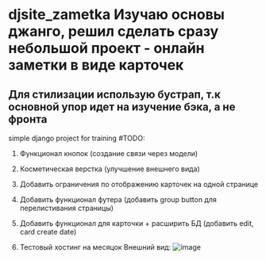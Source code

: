 # djsite_zametka Изучаю основы джанго, решил сделать сразу небольшой проект - онлайн заметки в виде карточек
## Для стилизации использую бустрап, т.к основной упор идет на изучение бэка, а не фронта
simple django project for training
#TODO:
1) Функционал кнопок (создание связи через модели)

2) Косметическая верстка (улучшение внешнего вида)

3) Добавить ограничения по отображению карточек на одной странице

4) Добавить функционал футера (добавить group button для перелистивания страницы)

5) Добавить функционал для карточки + расширить БД (добавить edit, card create date)

6) Тестовый хостинг на месяцок 
Внешний вид: 
![image](https://user-images.githubusercontent.com/42943035/187775023-c155dd7b-2032-4ba7-a36d-5c11a090de04.png)

       
